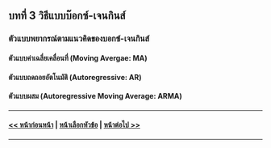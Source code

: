 ## บทที่ 3 วิธีแบบบ๊อกซ์-เจนกินส์
### ตัวแบบพยากรณ์ตามแนวคิดของบอกซ์-เจนกินส์

#### ตัวแบบค่าเฉลี่ยเคลื่อนที่ (Moving Avergae: MA)

#### ตัวแบบถดถอยอัตโนมัติ (Autoregressive: AR)

#### ตัวแบบผสม (Autoregressive Moving Average: ARMA)

---
#### [<< หน้าก่อนหน้า](0301.md) | [หน้าเลือกหัวข้อ](README.md) | [หน้าต่อไป >>](0303.md)
---
